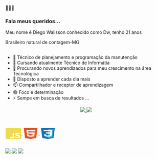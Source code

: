👋👋👋
<h3>Fala meus queridos...</h3>
<p> Meu nome é Diego Walisson conhecido como Dw, tenho 21 anos</p>
<p>Brasileiro natural de contagem-MG</p>
 
 ##
 

- 🔭 Técnico de planejamento e programação da manutenção
- 🌱 Cursando atualmente Técnico de Informátia
- 👯 Procurando novos aprendizados para meu crescimento na área Tecnológica
- 💬 Disposto a aprender cada dia mais
- 📫 Compartilhador e receptor de aprendizagem
- 😄 Foco e determinação
- ⚡ Sempe em busca de resultados ...


 <div align="center">
  <a href="https://github.com/rafaballerini">
  <img height="130em" src="https://github-readme-stats.vercel.app/api?username=Dwferreira&show_icons=true&theme=merko&include_all_commits=true&count_private=true"/>
  <img height="130em" src="https://github-readme-stats.vercel.app/api/top-langs/?username=Dwferreira&layout=compact&langs_count=7&theme=merko"/>
</div>
 
 ##
 
<div style="display: inline_block"><br>
  <img align="center" alt="DW-Js" height="35" width="50" src="https://raw.githubusercontent.com/devicons/devicon/master/icons/javascript/javascript-plain.svg">
  <img align="center" alt="DW-HTML" height="35" width="50" src="https://raw.githubusercontent.com/devicons/devicon/master/icons/html5/html5-original.svg">
  <img align="center" alt="DW-CSS" height="35" width="50" src="https://raw.githubusercontent.com/devicons/devicon/master/icons/css3/css3-original.svg">
</div>
  
 ##
  <div> 
   
   <a href="https://www.youtube.com//channel/UCQGq7zWp12svDRebh8655gA" target="_blank"><img src="https://img.shields.io/badge/YouTube-FF0000?style=for-the-badge&logo=youtube&logoColor=white" target="_blank"></a>
   <a href="mailto:diegowalisson843@gmail.com" target="_blank"><img src="https://img.shields.io/badge/-Gmail-%23333?style=for-the-badge&logo=gmail&logoColor=white" target="_blank"></a>
   <a href="https://instagram.com/diego_walisson" target="_blank"><img src="https://img.shields.io/badge/-Instagram-%23E4405F?style=for-the-badge&logo=instagram&logoColor=white" target="_blank"></a>
   
   </div>
